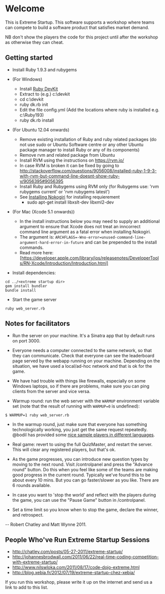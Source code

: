 Welcome
=======
This is Extreme Startup. This software supports a workshop where teams can compete to build a software product that satisfies market demand.

NB don't show the players the code for this project until after the workshop as otherwise they can cheat.

Getting started
---------------
* Install Ruby 1.9.3 and rubygems
* (For Windows)
  * Install [Ruby DevKit](http://rubyinstaller.org/downloads/)
  * Extract to (e.g.) c:\devkit
  * cd c:\devkit
  * ruby dk.rb init
  * Edit the file config.yml (Add the locations where ruby is installed e.g. c:\Ruby193)
  * ruby dk.rb install
* (For Ubuntu 12.04 onwards)   
  * Remove existing installation of Ruby and ruby related packages (do not use sudo or Ubuntu Software centre or any other Ubuntu package manager to install Ruby or any of its components)
  * Remove rvm and related package from Ubuntu
  * Install RVM using the instructions on https://rvm.io/
  * In case RVM is broken it can be fixed by going to http://stackoverflow.com/questions/9056008/installed-ruby-1-9-3-with-rvm-but-command-line-doesnt-show-ruby-v/9056395#9056395 
  * Install Ruby and Rubygems using RVM only (for Rubygems use: 'rvm rubygems current' or 'rvm rubygems latest')
  * See [Installing Nokogiri](http://nokogiri.org/tutorials/installing_nokogiri.html) for installing requierement
    * sudo apt-get install libxslt-dev libxml2-dev
* (For Mac (Xcode 5.1 onwards))
  * In the install instructions below you may need to supply an additional argument to ensure that Xcode does not treat an inncorrect command line argument as a fatal error when installing Nokogiri.
  * The argument is: `ARCHFLAGS=-Wno-error=unused-command-line-argument-hard-error-in-future` and can be prepended to the install commands.
  * Read more here: [https://developer.apple.com/library/ios/releasenotes/DeveloperTools/RN-Xcode/Introduction/Introduction.html]

* Install dependencies:

````
cd ../<extreme startup dir>
gem install bundler
bundle install
````

* Start the game server

````
ruby web_server.rb
````

Notes for facilitators
----------------------

* Run the server on your machine. It's a Sinatra app that by default runs on port 3000.
* Everyone needs a computer connected to the same network, so that they can communicate. Check that everyone can see the leaderboard page served by the webapp running on your machine. Depending on the situation, we have used a local/ad-hoc network and that is ok for the game.
* We have had trouble with things like firewalls, especially on some Windows laptops, so if there are problems, make sure you can ping clients from the server and vice versa.

* Warmup round: run the web server with the `WARMUP` environment variable set (note that the result of running with `WARMUP=0` is undefined):

````
$ WARMUP=1 ruby web_server.rb
````

* In the warmup round, just make sure that everyone has something technologically working, you just get the same request repeatedly. @bodil has provided some [nice sample players in different languages](https://github.com/steria/extreme_startup_servers).

* Real game: revert to using the full QuizMaster, and restart the server. This will clear any registered players, but that's ok.
* As the game progresses, you can introduce new question types by moving to the next round. Visit /controlpanel and press the "Advance round" button. Do this when you feel like some of the teams are making good progress in the current round. Typically we've found this to be about every 10 mins. But you can go faster/slower as you like. There are 6 rounds available.
* In case you want to 'stop the world' and reflect with the players
  during the game, you can use the "Pause Game" button in /controlpanel.
* Set a time limit so you know when to stop the game, declare the winner, and retrospect.


-- Robert Chatley and Matt Wynne 2011.

People Who've Run Extreme Startup Sessions
------------------------------------------

* http://chatley.com/posts/05-27-2011/extreme-startup/
* http://johannesbrodwall.com/2011/06/22/real-time-coding-competition-with-extreme-startup/
* http://www.nilswloka.com/2011/08/17/code-dojo-extreme.html
* http://blog.xebia.fr/2012/07/19/extreme-startup-chez-xebia/
  
If you run this workshop, please write it up on the internet and send us a link to add to this list.
